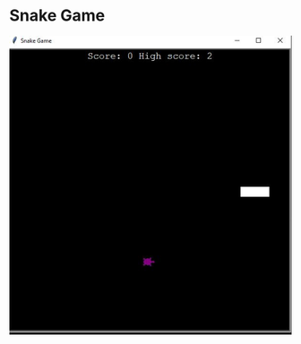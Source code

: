 # Snake Game

![snake](https://github.com/shanmuga-vel/snake_game/blob/main/images/main_output.jpg?raw=true)